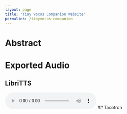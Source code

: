 ```yaml
---
layout: page
title: "Tiny Vocos Companion Website"
permalink: /tinyvocos-companion
---
```


# Abstract

# Exported Audio

## LibriTTS
<audio controls>
  <source src="{{ 'resources/tinyvocos_audio_out/tts/phinet/0.mp3' | relative_url }}" type="audio/mpeg">
  Your browser does not support the audio element.
</audio>
## Tacotron
